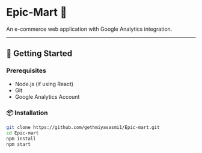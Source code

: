 # Epic-Mart 🛒

An e-commerce web application with Google Analytics integration.

---

## 🚀 Getting Started

### Prerequisites
- Node.js (if using React)
- Git
- Google Analytics Account

### 📦 Installation

```bash
git clone https://github.com/gethmiyasasmi1/Epic-mart.git
cd Epic-mart
npm install
npm start
